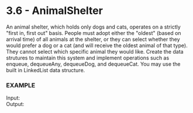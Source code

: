 # 3.6 - AnimalShelter

An animal shelter, which holds only dogs and cats, operates on a strictly "first in, first out" basis. People must adopt either the "oldest" (based on arrival time) of all animals at the shelter, or they can select whether they would prefer a dog or a cat (and will receive the oldest animal of that type). They cannot select which specific animal they would like. Create the data strutures to maintain this system and implement operations such as enqueue, dequeueAny, dequeueDog, and dequeueCat. You may use the built in LinkedList data structure.

### EXAMPLE
Input:   
Output:

